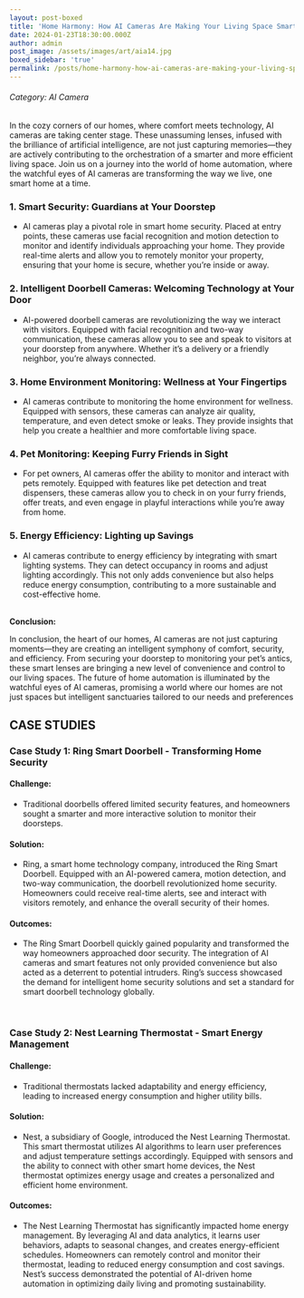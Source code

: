```yaml
---
layout: post-boxed
title: 'Home Harmony: How AI Cameras Are Making Your Living Space Smarter'
date: 2024-01-23T18:30:00.000Z
author: admin
post_image: /assets/images/art/aia14.jpg
boxed_sidebar: 'true'
permalink: /posts/home-harmony-how-ai-cameras-are-making-your-living-space-smarter
---
```


###### Category: AI Camera

In the cozy corners of our homes, where comfort meets technology, AI cameras are taking center stage. These unassuming lenses, infused with the brilliance of artificial intelligence, are not just capturing memories—they are actively contributing to the orchestration of a smarter and more efficient living space. Join us on a journey into the world of home automation, where the watchful eyes of AI cameras are transforming the way we live, one smart home at a time.

### 1. Smart Security: Guardians at Your Doorstep

* AI cameras play a pivotal role in smart home security. Placed at entry points, these cameras use facial recognition and motion detection to monitor and identify individuals approaching your home. They provide real-time alerts and allow you to remotely monitor your property, ensuring that your home is secure, whether you’re inside or away.

### 2. Intelligent Doorbell Cameras: Welcoming Technology at Your Door

* AI-powered doorbell cameras are revolutionizing the way we interact with visitors. Equipped with facial recognition and two-way communication, these cameras allow you to see and speak to visitors at your doorstep from anywhere. Whether it’s a delivery or a friendly neighbor, you’re always connected.

### 3. Home Environment Monitoring: Wellness at Your Fingertips

* AI cameras contribute to monitoring the home environment for wellness. Equipped with sensors, these cameras can analyze air quality, temperature, and even detect smoke or leaks. They provide insights that help you create a healthier and more comfortable living space.

### 4. Pet Monitoring: Keeping Furry Friends in Sight

* For pet owners, AI cameras offer the ability to monitor and interact with pets remotely. Equipped with features like pet detection and treat dispensers, these cameras allow you to check in on your furry friends, offer treats, and even engage in playful interactions while you’re away from home.

### 5. Energy Efficiency: Lighting up Savings

* AI cameras contribute to energy efficiency by integrating with smart lighting systems. They can detect occupancy in rooms and adjust lighting accordingly. This not only adds convenience but also helps reduce energy consumption, contributing to a more sustainable and cost-effective home.

<br>
<b>Conclusion:</b>
<p>
In conclusion, the heart of our homes, AI cameras are not just capturing moments—they are creating an intelligent symphony of comfort, security, and efficiency. From securing your doorstep to monitoring your pet’s antics, these smart lenses are bringing a new level of convenience and control to our living spaces. The future of home automation is illuminated by the watchful eyes of AI cameras, promising a world where our homes are not just spaces but intelligent sanctuaries tailored to our needs and preferences
</p>

## CASE STUDIES

### Case Study 1: Ring Smart Doorbell - Transforming Home Security

#### Challenge:

* Traditional doorbells offered limited security features, and homeowners sought a smarter and more interactive solution to monitor their doorsteps.

#### Solution:

* Ring, a smart home technology company, introduced the Ring Smart Doorbell. Equipped with an AI-powered camera, motion detection, and two-way communication, the doorbell revolutionized home security. Homeowners could receive real-time alerts, see and interact with visitors remotely, and enhance the overall security of their homes.

#### Outcomes:

* The Ring Smart Doorbell quickly gained popularity and transformed the way homeowners approached door security. The integration of AI cameras and smart features not only provided convenience but also acted as a deterrent to potential intruders. Ring’s success showcased the demand for intelligent home security solutions and set a standard for smart doorbell technology globally.

<br>

### Case Study 2: Nest Learning Thermostat - Smart Energy Management

#### Challenge:

* Traditional thermostats lacked adaptability and energy efficiency, leading to increased energy consumption and higher utility bills.

#### Solution:

* Nest, a subsidiary of Google, introduced the Nest Learning Thermostat. This smart thermostat utilizes AI algorithms to learn user preferences and adjust temperature settings accordingly. Equipped with sensors and the ability to connect with other smart home devices, the Nest thermostat optimizes energy usage and creates a personalized and efficient home environment.

#### Outcomes:

* The Nest Learning Thermostat has significantly impacted home energy management. By leveraging AI and data analytics, it learns user behaviors, adapts to seasonal changes, and creates energy-efficient schedules. Homeowners can remotely control and monitor their thermostat, leading to reduced energy consumption and cost savings. Nest’s success demonstrated the potential of AI-driven home automation in optimizing daily living and promoting sustainability.
